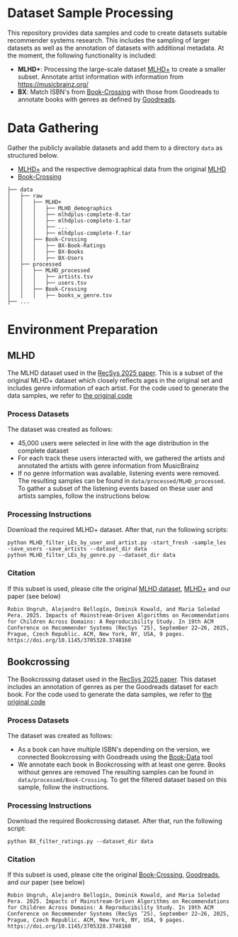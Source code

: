 # Dataset Sample Processing
This repository provides data samples and code to create datasets suitable recommender systems research. This includes the sampling of larger datasets as well as the annotation of datasets with additional metadata.
At the moment, the following functionality is included:
- **MLHD+**: Processing the large-scale dataset [MLHD+](https://musicbrainz.org/doc/MLHD+) to create a smaller subset. Annotate artist information with information from https://musicbrainz.org/
- **BX**: Match ISBN's from [Book-Crossing](https://www.kaggle.com/datasets/syedjaferk/book-crossing-dataset) with those from Goodreads to annotate books with genres as defined by [Goodreads](https://cseweb.ucsd.edu/~jmcauley/datasets/goodreads.html).


# Data Gathering
Gather the publicly available datasets and add them to a directory `data` as structured below.
- [MLHD+](https://musicbrainz.org/doc/MLHD+) and the respective demographical data from the original [MLHD](https://ddmal.music.mcgill.ca/research/The_Music_Listening_Histories_Dataset_(MLHD)/)
- [Book-Crossing](https://www.kaggle.com/datasets/syedjaferk/book-crossing-dataset)

```
├── data
│   ├── raw
│   │   ├── MLHD+
│   │   │   ├── MLHD_demographics
│   │   │   ├── mlhdplus-complete-0.tar
│   │   │   ├── mlhdplus-complete-1.tar
│   │   │   ├── ...
│   │   │   ├── mlhdplus-complete-f.tar
│   │   ├── Book-Crossing
│   │   │   ├── BX-Book-Ratings
│   │   │   ├── BX-Books
│   │   │   ├── BX-Users
│   ├── processed
│   │   ├── MLHD_processed
│   │   │   ├── artists.tsv
│   │   │   ├── users.tsv
│   │   ├── Book-Crossing
│   │   │   ├── books_w_genre.tsv
├── ...
```

# Environment Preparation



## MLHD
The MLHD dataset used in the [RecSys 2025 paper](https://doi.org/10.1145/3705328.3748160). This is a subset of the original MLHD+ dataset which closely reflects ages in the original set and includes genre information of each artist.
For the code used to generate the data samples, we refer to [the original code](https://github.com/rUngruh/2025_RecSys_Reproducibility)

### Process Datasets
 The dataset was created as follows:
- 45,000 users were selected in line with the age distribution in the complete dataset
- For each track these users interacted with, we gathered the artists and annotated the artists with genre information from MusicBrainz
- If no genre information was available, listening events were removed.
The resulting samples can be found in `data/processed/MLHD_processed`. To gather a subset of the listening events based on these user and artists samples, follow the instructions below.

### Processing Instructions
Download the required MLHD+ dataset. After that, run the following scripts:
```
python MLHD_filter_LEs_by_user_and_artist.py -start_fresh -sample_les -save_users -save_artists --dataset_dir data
python MLHD_filter_LEs_by_genre.py --dataset_dir data
```

### Citation
If this subset is used, please cite the original [MLHD dataset](https://ddmal.music.mcgill.ca/research/The_Music_Listening_Histories_Dataset_(MLHD)/), [MLHD+](https://musicbrainz.org/doc/MLHD+) and our paper (see below)
```
Robin Ungruh, Alejandro Bellogín, Dominik Kowald, and Maria Soledad Pera. 2025. Impacts of Mainstream-Driven Algorithms on Recommendations for Children Across Domains: A Reproducibility Study. In 19th ACM Conference on Recommender Systems (RecSys ’25), September 22–26, 2025, Prague, Czech Republic. ACM, New York, NY, USA, 9 pages. https://doi.org/10.1145/3705328.3748160
```


## Bookcrossing

The Bookcrossing dataset used in the [RecSys 2025 paper](https://doi.org/10.1145/3705328.3748160). This dataset includes an annotation of genres as per the Goodreads dataset for each book.
For the code used to generate the data samples, we refer to [the original code](https://github.com/rUngruh/2025_RecSys_Reproducibility)

### Process Datasets
 The dataset was created as follows:
- As a book can have multiple ISBN's depending on the version, we connected Bookcrossing with Goodreads using the [Book-Data](https://github.com/PIReTship/bookdata-tools/tree/main) tool 
- We annotate each book in Bookcrossing with at least one genre. Books without genres are removed
The resulting samples can be found in `data/processed/Book-Crossing`. To get the filtered dataset based on this sample, follow the instructions.

### Processing Instructions
Download the required Bookcrossing dataset. After that, run the following script:
```
python BX_filter_ratings.py --dataset_dir data
```

### Citation
If this subset is used, please cite the original [Book-Crossing](https://www.kaggle.com/datasets/syedjaferk/book-crossing-dataset), [Goodreads](https://cseweb.ucsd.edu/~jmcauley/datasets/goodreads.html), and our paper (see below)
```
Robin Ungruh, Alejandro Bellogín, Dominik Kowald, and Maria Soledad Pera. 2025. Impacts of Mainstream-Driven Algorithms on Recommendations for Children Across Domains: A Reproducibility Study. In 19th ACM Conference on Recommender Systems (RecSys ’25), September 22–26, 2025, Prague, Czech Republic. ACM, New York, NY, USA, 9 pages. https://doi.org/10.1145/3705328.3748160
```
